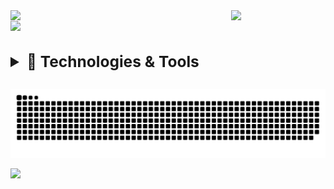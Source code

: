 <div>
<img align="left" src="https://user-images.githubusercontent.com/65187002/144930161-2f783401-8d27-4fdf-a2f7-cc0ba32f1f1f.gif" width="30%" style="display:inline;"><img align="right" src="https://user-images.githubusercontent.com/65187002/144930161-2f783401-8d27-4fdf-a2f7-cc0ba32f1f1f.gif" width="30%" style="display:inline;">
<br>
    <img src="https://readme-typing-svg.herokuapp.com/?lines=Hi!++this+is+Oumi;Welcome+to+my+profile!&font=Fira%20Code&color=%23D62F79&center=true&width=280&height=50">
</p>
<br>

</div>





<details>
  <summary style="font-weight: bold; font-size: 1.75em"><span>🧠 Technologies & Tools	</span><span style="font-size: 0.5em; font-style: italic;"></span></summary>

<!-- Technologies Container -->

  <div align="center">
      <p style="margin: 0;">
      <img id="bash-icon" src="https://skillicons.dev/icons?i=bash"  title="Bash">
            <img id="c-icon" src="https://skillicons.dev/icons?i=c"  title="C">
            <img id="cpp-icon" src="https://skillicons.dev/icons?i=cpp"  title="C++">
            <img id="js-icon" src="https://skillicons.dev/icons?i=js"  title="JavaScript">
            <img id="py-icon" src="https://skillicons.dev/icons?i=py"  title="Python">
      </div>
  </p>
    <div align="center">
        <p style="margin: 0;">
          <img src="https://skillicons.dev/icons?i=bootstrap">
            <img id="py-icon" src="https://skillicons.dev/icons?i=tailwind"  title="tailwind">
            <img id="css-icon" src="https://skillicons.dev/icons?i=css"  title="CSS">
            <img id="html-icon" src="https://skillicons.dev/icons?i=html"  title="HTML">
          <img id="react-icon" src="https://skillicons.dev/icons?i=react"  title="React">
          <img id="django-icon" src="https://skillicons.dev/icons?i=django" title="django">
          <img src="https://skillicons.dev/icons?i=flask">
          <img src="https://skillicons.dev/icons?i=nextjs">
        </p>
    </div>

<!-- Data management -->
  <div align="center">
    <img id="mysql-icon" src="https://skillicons.dev/icons?i=mysql"  title="MySQL">
    <img id="mongodb-icon" src="https://skillicons.dev/icons?i=mongodb"  title="MongoDB">
    <img id="postgres-icon" src="https://skillicons.dev/icons?i=postgres" title="PostgreSQL">
    <img id="sqlite-icon" src="https://skillicons.dev/icons?i=sqlite"  title="SQLite">
    <img id="Redis-icon" src="https://skillicons.dev/icons?i=redis"  title="Redis">
    <img src="https://skillicons.dev/icons?i=gcp">
  </div>
<!-- Tools -->
<div align="center">
    <p style="margin: 0;">
    <img src="https://skillicons.dev/icons?i=docker">
      <img src="https://skillicons.dev/icons?i=aws">
      <img src="https://skillicons.dev/icons?i=git">
      <img src="https://skillicons.dev/icons?i=github">
      <img src="https://skillicons.dev/icons?i=gitlab">
      <img src="https://skillicons.dev/icons?i=vscode">
      <img src="https://skillicons.dev/icons?i=nginx">
    </p>
</div>

</details>


##
<!-- <p align="center"> 
  Visitor count<br>
  <img src="https://profile-counter.glitch.me/oumiiii/count.svg" />
</p> -->

<picture>
  <source
    srcset="https://raw.githubusercontent.com/platane/snk/output/github-contribution-grid-snake-dark.svg"
  />
  <img
    alt="github contribution grid snake animation"
    src="https://raw.githubusercontent.com/platane/snk/output/github-contribution-grid-snake.svg"
  />
</picture>


![](https://komarev.com/ghpvc/?username=oumaima-aarabe&color=ff69b4&label=Visitors+count)